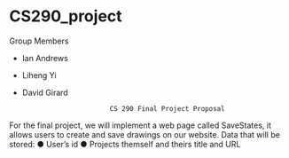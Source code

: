 # CS290_project

Group Members
- Ian Andrews
- Liheng Yi
- David Girard

                            CS 290 Final Project Proposal
For the final project, we will implement a web page called SaveStates, it allows users to create
and save drawings on our website.
Data that will be stored:
● User’s id
● Projects themself and theirs title and URL
